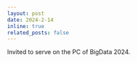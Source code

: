 ```yaml
---
layout: post
date: 2024-2-14
inline: true
related_posts: false
---
```


Invited to serve on the PC of BigData 2024.
